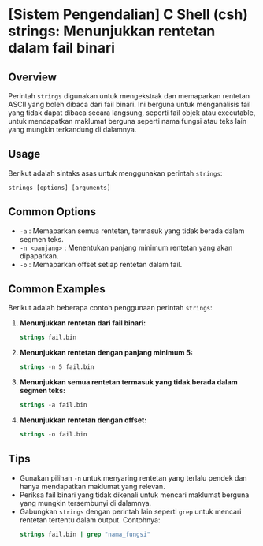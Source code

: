 # [Sistem Pengendalian] C Shell (csh) strings: Menunjukkan rentetan dalam fail binari

## Overview
Perintah `strings` digunakan untuk mengekstrak dan memaparkan rentetan ASCII yang boleh dibaca dari fail binari. Ini berguna untuk menganalisis fail yang tidak dapat dibaca secara langsung, seperti fail objek atau executable, untuk mendapatkan maklumat berguna seperti nama fungsi atau teks lain yang mungkin terkandung di dalamnya.

## Usage
Berikut adalah sintaks asas untuk menggunakan perintah `strings`:

```
strings [options] [arguments]
```

## Common Options
- `-a` : Memaparkan semua rentetan, termasuk yang tidak berada dalam segmen teks.
- `-n <panjang>` : Menentukan panjang minimum rentetan yang akan dipaparkan.
- `-o` : Memaparkan offset setiap rentetan dalam fail.

## Common Examples
Berikut adalah beberapa contoh penggunaan perintah `strings`:

1. **Menunjukkan rentetan dari fail binari:**
   ```csh
   strings fail.bin
   ```

2. **Menunjukkan rentetan dengan panjang minimum 5:**
   ```csh
   strings -n 5 fail.bin
   ```

3. **Menunjukkan semua rentetan termasuk yang tidak berada dalam segmen teks:**
   ```csh
   strings -a fail.bin
   ```

4. **Menunjukkan rentetan dengan offset:**
   ```csh
   strings -o fail.bin
   ```

## Tips
- Gunakan pilihan `-n` untuk menyaring rentetan yang terlalu pendek dan hanya mendapatkan maklumat yang relevan.
- Periksa fail binari yang tidak dikenali untuk mencari maklumat berguna yang mungkin tersembunyi di dalamnya.
- Gabungkan `strings` dengan perintah lain seperti `grep` untuk mencari rentetan tertentu dalam output. Contohnya:
  ```csh
  strings fail.bin | grep "nama_fungsi"
  ```